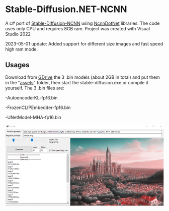 # Stable-Diffusion.NET-NCNN

A c# port of [Stable-Diffusion-NCNN](https://github.com/EdVince/Stable-Diffusion-NCNN) using [NcnnDotNet](https://github.com/takuya-takeuchi/NcnnDotNet) libraries.
The code uses only CPU and requires 8GB ram.
Project was created with Visual Studio 2022

2023-05-01 update:
Added support for different size images and fast speed high ram mode.

## Usages

Download from [GDrive](https://drive.google.com/drive/folders/1myB4uIQ2K5okl51XDbmYhetLF9rUyLZS?usp=sharing) the 3 .bin models (about 2GB in total) and put them in the "[assets](https://github.com/andreae293/Stable-Diffusion.NET-NCNN/tree/main/stable-diffusion/bin/Debug/net6.0-windows/assets)" folder, then start the stable-diffusion.exe or compile it yourself.
The 3 .bin files are:

-AutoencoderKL-fp16.bin

-FrozenCLIPEmbedder-fp16.bin

-UNetModel-MHA-fp16.bin

![image](./img-example/sd.net.png)
